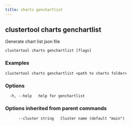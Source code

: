 ```yaml
---
title: charts genchartlist
---
```

## clustertool charts genchartlist

Generate chart list json file

```
clustertool charts genchartlist [flags]
```

### Examples

```
clustertool charts genchartlist <path to charts folder>
```

### Options

```
  -h, --help   help for genchartlist
```

### Options inherited from parent commands

```
      --cluster string   Cluster name (default "main")
```
